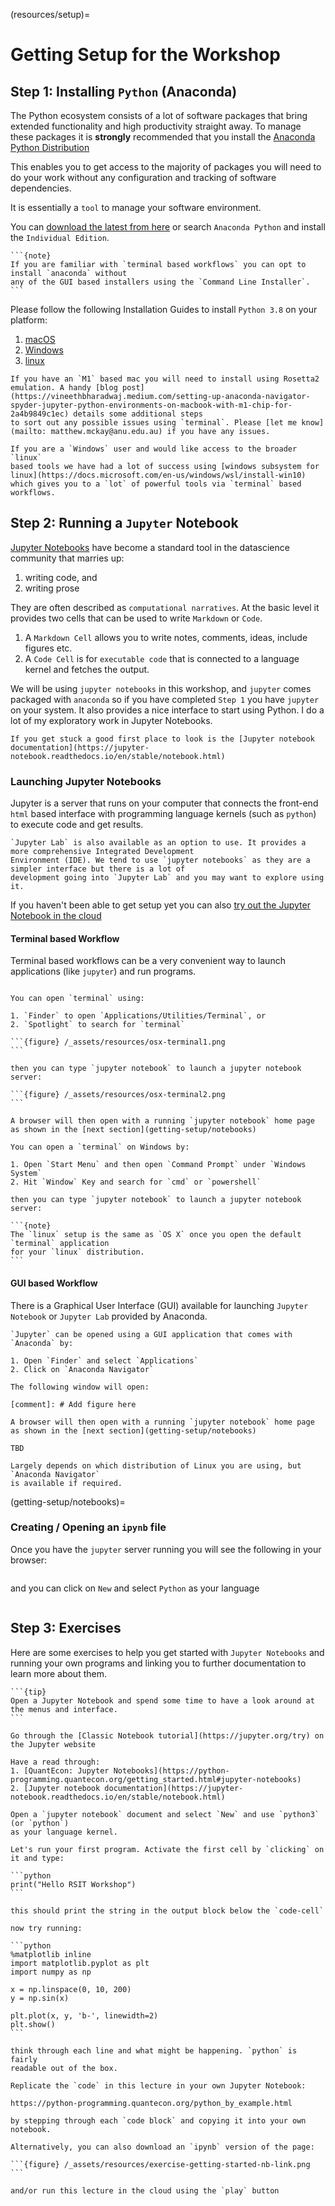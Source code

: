 (resources/setup)=
# Getting Setup for the Workshop

## Step 1: Installing `Python` (Anaconda)

The Python ecosystem consists of a lot of software packages that
bring extended functionality and high productivity straight away.
To manage these packages it is **strongly** recommended that you
install the [Anaconda Python Distribution](https://www.anaconda.com/products/individual)

This enables you to get access to the majority of packages you
will need to do your work without any configuration and tracking of software dependencies.

It is essentially a `tool` to manage your software environment.

You can [download the latest from here](https://www.anaconda.com/products/individual#windows) or
search `Anaconda Python` and install the `Individual Edition`.

````{margin}
```{note}
If you are familiar with `terminal based workflows` you can opt to install `anaconda` without
any of the GUI based installers using the `Command Line Installer`.
```
````

Please follow the following Installation Guides to install `Python 3.8`
on your platform:

1. [macOS](https://docs.anaconda.com/anaconda/install/mac-os/)
2. [Windows](https://docs.anaconda.com/anaconda/install/windows/)
3. [linux](https://docs.anaconda.com/anaconda/install/linux/)

```{note}
If you have an `M1` based mac you will need to install using Rosetta2 emulation. A handy [blog post](https://vineethbharadwaj.medium.com/setting-up-anaconda-navigator-spyder-jupyter-python-environments-on-macbook-with-m1-chip-for-2a4b9849c1ec) details some additional steps
to sort out any possible issues using `terminal`. Please [let me know](mailto: matthew.mckay@anu.edu.au) if you have any issues.
```

```{tip}
If you are a `Windows` user and would like access to the broader `linux`
based tools we have had a lot of success using [windows subsystem for linux](https://docs.microsoft.com/en-us/windows/wsl/install-win10)
which gives you to a `lot` of powerful tools via `terminal` based workflows.
```

## Step 2: Running a `Jupyter` Notebook

[Jupyter Notebooks](https://jupyter.org) have become a standard tool in the datascience community that marries up:

1. writing code, and
2. writing prose

They are often described as `computational narratives`. At the basic level it provides two cells that can be used
to write `Markdown` or `Code`.

1. A `Markdown Cell` allows you to write notes, comments, ideas, include figures etc.
2. A `Code Cell` is for `executable code` that is connected to a language kernel and fetches the output.

We will be using `jupyter notebooks` in this workshop, and `jupyter` comes packaged with `anaconda` so if you have
completed `Step 1` you have `jupyter` on your system. It also provides a nice interface to start using Python. I
do a lot of my exploratory work in Jupyter Notebooks.

```{tip}
If you get stuck a good first place to look is the [Jupyter notebook documentation](https://jupyter-notebook.readthedocs.io/en/stable/notebook.html)
```

### Launching Jupyter Notebooks

Jupyter is a server that runs on your computer that connects the front-end `html` based interface with programming
language kernels (such as `python`) to execute code and get results.

```{tip}
`Jupyter Lab` is also available as an option to use. It provides a more comprehensive Integrated Development
Environment (IDE). We tend to use `jupyter notebooks` as they are a simpler interface but there is a lot of
development going into `Jupyter Lab` and you may want to explore using it.
```

If you haven't been able to get setup yet you can also [try out the Jupyter Notebook in the cloud](https://jupyter.org/try)

#### Terminal based Workflow

Terminal based workflows can be a very convenient way to launch applications (like `jupyter`) and run programs.

````{tabbed} macOS

You can open `terminal` using:

1. `Finder` to open `Applications/Utilities/Terminal`, or
2. `Spotlight` to search for `terminal`

```{figure} /_assets/resources/osx-terminal1.png
```

then you can type `jupyter notebook` to launch a jupyter notebook server:

```{figure} /_assets/resources/osx-terminal2.png
```

A browser will then open with a running `jupyter notebook` home page
as shown in the [next section](getting-setup/notebooks)

````

````{tabbed} Windows 10
You can open a `terminal` on Windows by:

1. Open `Start Menu` and then open `Command Prompt` under `Windows System`
2. Hit `Window` Key and search for `cmd` or `powershell`

then you can type `jupyter notebook` to launch a jupyter notebook server:

````

````{tabbed} Linux
```{note}
The `linux` setup is the same as `OS X` once you open the default `terminal` application
for your `linux` distribution.
```
````


#### GUI based Workflow

There is a Graphical User Interface (GUI) available for launching `Jupyter Notebook` or `Jupyter Lab` provided by Anaconda.

````{tabbed} macOS
`Jupyter` can be opened using a GUI application that comes with `Anaconda` by:

1. Open `Finder` and select `Applications`
2. Click on `Anaconda Navigator`

The following window will open:

[comment]: # Add figure here

A browser will then open with a running `jupyter notebook` home page
as shown in the [next section](getting-setup/notebooks)

````

````{tabbed} Windows
TBD
````

````{tabbed} Linux
Largely depends on which distribution of Linux you are using, but `Anaconda Navigator`
is available if required.
````

(getting-setup/notebooks)=
### Creating / Opening an `ipynb` file

Once you have the `jupyter` server running you will see the following in your browser:

```{figure} /_assets/resources/notebook1.png
```

and you can click on `New` and select `Python` as your language

```{figure} /_assets/resources/notebook2.png
```


## Step 3: Exercises

Here are some exercises to help you get started with `Jupyter Notebooks`
and running your own programs and linking you to further documentation
to learn more about them.

````{margin}
```{tip}
Open a Jupyter Notebook and spend some time to have a look around at the menus and interface.
```
````

```{exercise}
Go through the [Classic Notebook tutorial](https://jupyter.org/try) on the Jupyter website

Have a read through:
1. [QuantEcon: Jupyter Notebooks](https://python-programming.quantecon.org/getting_started.html#jupyter-notebooks)
2. [Jupyter notebook documentation](https://jupyter-notebook.readthedocs.io/en/stable/notebook.html)
```

````{exercise}
Open a `jupyter notebook` document and select `New` and use `python3` (or `python`)
as your language kernel.

Let's run your first program. Activate the first cell by `clicking` on it and type:

```python
print("Hello RSIT Workshop")
```

this should print the string in the output block below the `code-cell`

now try running:

```python
%matplotlib inline
import matplotlib.pyplot as plt
import numpy as np

x = np.linspace(0, 10, 200)
y = np.sin(x)

plt.plot(x, y, 'b-', linewidth=2)
plt.show()
```

think through each line and what might be happening. `python` is fairly
readable out of the box. 
````

````{exercise} 
Replicate the `code` in this lecture in your own Jupyter Notebook:

https://python-programming.quantecon.org/python_by_example.html

by stepping through each `code block` and copying it into your own notebook.

Alternatively, you can also download an `ipynb` version of the page:

```{figure} /_assets/resources/exercise-getting-started-nb-link.png
```

and/or run this lecture in the cloud using the `play` button

````